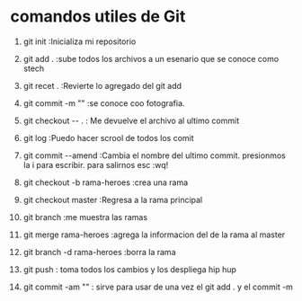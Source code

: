 # comandos utiles de Git

1. git init :Inicializa mi repositorio

2. git add . :sube todos los archivos a un esenario que se conoce como stech

3. git recet . :Revierte lo agregado del git add

4. git commit -m ""   :se conoce coo fotografia.

5. git checkout -- . : Me devuelve el archivo al ultimo commit

6. git log    :Puedo hacer scrool de todos los comit

7. git commit --amend   :Cambia el nombre del ultimo commit. presionmos la i para escribir.  para salirnos esc :wq! 

8. git checkout -b rama-heroes :crea una rama

9. git checkout master :Regresa a la rama principal

10. git branch   :me muestra las ramas

11. git merge rama-heroes :agrega la informacion del de la rama al master

12. git branch -d rama-heroes  :borra la rama

13. git push   :  toma todos los cambios y los despliega hip hup

14. git commit -am ""  : sirve para usar de una vez el git add . y el commit -m 
